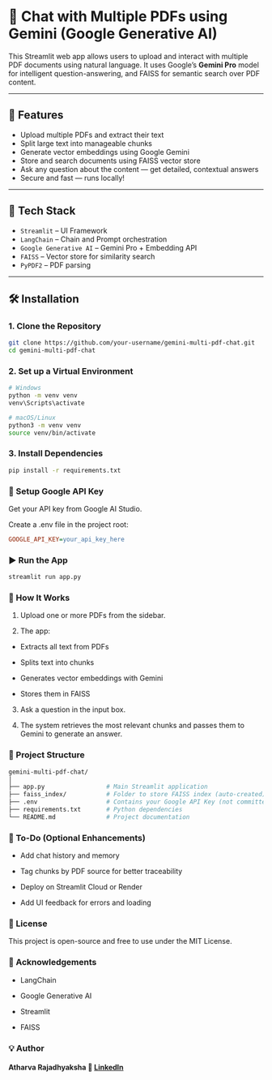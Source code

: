 # 📄 Chat with Multiple PDFs using Gemini (Google Generative AI)

This Streamlit web app allows users to upload and interact with multiple PDF documents using natural language. It uses Google’s **Gemini Pro** model for intelligent question-answering, and FAISS for semantic search over PDF content.

---

## 🚀 Features

- Upload multiple PDFs and extract their text
- Split large text into manageable chunks
- Generate vector embeddings using Google Gemini
- Store and search documents using FAISS vector store
- Ask any question about the content — get detailed, contextual answers
- Secure and fast — runs locally!

---

## 🧩 Tech Stack

- `Streamlit` – UI Framework
- `LangChain` – Chain and Prompt orchestration
- `Google Generative AI` – Gemini Pro + Embedding API
- `FAISS` – Vector store for similarity search
- `PyPDF2` – PDF parsing

---

## 🛠️ Installation

### 1. Clone the Repository

```bash
git clone https://github.com/your-username/gemini-multi-pdf-chat.git
cd gemini-multi-pdf-chat
```

### 2. Set up a Virtual Environment
```bash
# Windows
python -m venv venv
venv\Scripts\activate

# macOS/Linux
python3 -m venv venv
source venv/bin/activate
```

### 3. Install Dependencies

```bash
pip install -r requirements.txt
```


### 🔑 Setup Google API Key
Get your API key from Google AI Studio.

Create a .env file in the project root:
```ini
GOOGLE_API_KEY=your_api_key_here
```

### ▶️ Run the App
```bash
streamlit run app.py
```


### 🧪 How It Works
1. Upload one or more PDFs from the sidebar.

2. The app:

  - Extracts all text from PDFs

  - Splits text into chunks

  - Generates vector embeddings with Gemini

  - Stores them in FAISS

3. Ask a question in the input box.

4. The system retrieves the most relevant chunks and passes them to Gemini to generate an answer.

### 📁 Project Structure

```bash
gemini-multi-pdf-chat/
│
├── app.py                 # Main Streamlit application
├── faiss_index/           # Folder to store FAISS index (auto-created)
├── .env                   # Contains your Google API Key (not committed)
├── requirements.txt       # Python dependencies
└── README.md              # Project documentation
```

### 📌 To-Do (Optional Enhancements)
 - Add chat history and memory

 - Tag chunks by PDF source for better traceability

 - Deploy on Streamlit Cloud or Render

 - Add UI feedback for errors and loading

### 📜 License
This project is open-source and free to use under the MIT License.

### 🙌 Acknowledgements
- LangChain

- Google Generative AI

- Streamlit

- FAISS

### 💡 Author
####  Atharva Rajadhyaksha 🔗 [LinkedIn](https://www.linkedin.com/in/atharva-rajadhyaksha)

